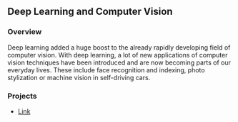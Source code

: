 ## Deep Learning and Computer Vision

### Overview
Deep learning added a huge boost to the already rapidly developing field of computer vision. With deep learning, a lot of new applications of computer vision techniques have been introduced and are now becoming parts of our everyday lives. These include face recognition and indexing, photo stylization or machine vision in self-driving cars. 

### Projects
- [Link]()
